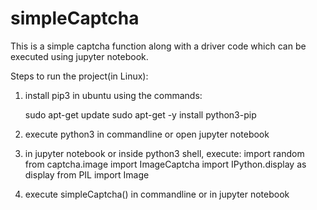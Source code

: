 # simpleCaptcha
This is a simple captcha function along with a driver code which can be executed using jupyter notebook.

Steps to run the project(in Linux):

1) install pip3 in ubuntu using the commands:

    sudo apt-get update
    sudo apt-get -y install python3-pip
2) execute python3 in commandline or open jupyter notebook

3) in jupyter notebook or inside python3 shell, execute:
  import random
  from captcha.image import ImageCaptcha
  import IPython.display as display
  from PIL import Image
  
4) execute simpleCaptcha() in commandline or in jupyter notebook
